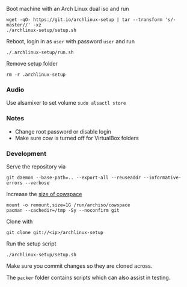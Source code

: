 Boot machine with an Arch Linux dual iso and run

    wget -qO- https://git.io/archlinux-setup | tar --transform 's/-master//' -xz
    ./archlinux-setup/setup.sh

Reboot, login in as `user` with password `user` and run

    ./.archlinux-setup/run.sh

Remove setup folder

    rm -r .archlinux-setup

### Audio
Use alsamixer to set volume
```sudo alsactl store```

### Notes
- Change root password or disable login
- Make sure cow is turned off for VirtualBox folders


### Development

Serve the repository via

    git daemon --base-path=.. --export-all --reuseaddr --informative-errors --verbose

Increase the [size of cowspace](https://bbs.archlinux.org/viewtopic.php?pid=1592688#p1592688)

    mount -o remount,size=1G /run/archiso/cowspace
    pacman --cachedir=/tmp -Sy --noconfirm git

Clone with

    git clone git://<ip>/archlinux-setup

Run the setup script

    ./archlinux-setup/setup.sh

Make sure you commit changes so they are cloned across.

The `packer` folder contains scripts which can also assist in testing.
